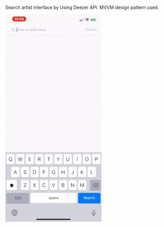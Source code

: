 Search artist interface by Using Deezer API. MVVM design pattern used.

<img align="center" src="demo.gif?raw=true" width="300">
